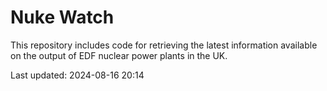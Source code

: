 # Nuke Watch

This repository includes code for retrieving the latest information available on the output of EDF nuclear power plants in the UK.

Last updated: 2024-08-16 20:14